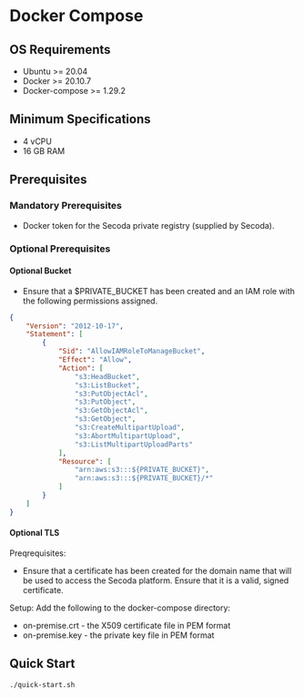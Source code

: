 # Docker Compose

## OS Requirements

* Ubuntu >= 20.04
* Docker >= 20.10.7
* Docker-compose >= 1.29.2

## Minimum Specifications

* 4 vCPU
* 16 GB RAM

## Prerequisites
### Mandatory Prerequisites
* Docker token for the Secoda private registry (supplied by Secoda).

### Optional Prerequisites
#### Optional Bucket

* Ensure that a $PRIVATE_BUCKET has been created and an IAM role with the following permissions assigned.
```json
{
    "Version": "2012-10-17",
    "Statement": [
        {
            "Sid": "AllowIAMRoleToManageBucket",
            "Effect": "Allow",
            "Action": [
                "s3:HeadBucket",
                "s3:ListBucket",
                "s3:PutObjectAcl",
                "s3:PutObject",
                "s3:GetObjectAcl",
                "s3:GetObject",
                "s3:CreateMultipartUpload",
                "s3:AbortMultipartUpload",
                "s3:ListMultipartUploadParts"
            ],
            "Resource": [
                "arn:aws:s3:::${PRIVATE_BUCKET}",
                "arn:aws:s3:::${PRIVATE_BUCKET}/*"
            ]
        }
    ]
}
```

#### Optional TLS

Preqrequisites:
* Ensure that a certificate has been created for the domain name that will be used to access the Secoda platform. Ensure that it is a valid, signed certificate.

Setup:
Add the following to the docker-compose directory:
* on-premise.crt - the X509 certificate file in PEM format
* on-premise.key - the private key file in PEM format

## Quick Start

```bash
./quick-start.sh
```
